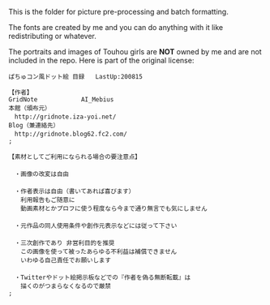 This is the folder for picture pre-processing and batch formatting.

The fonts are created by me and you can do anything with it like redistributing or whatever.

The portraits and images of Touhou girls are **NOT** owned by me and are not included in the repo. Here is part of the original license:

```
ぱちゅコン風ドット絵 目録	LastUp:200815

【作者】
GridNote			AI_Mebius
本館（頒布元）
　http://gridnote.iza-yoi.net/
Blog（兼連絡先）
　http://gridnote.blog62.fc2.com/
;

【素材としてご利用になられる場合の要注意点】
　
　・画像の改変は自由
　
　・作者表示は自由（書いてあれば喜びます）
　　利用報告もご随意に
　　動画素材とかプロフに使う程度なら今まで通り無言でも気にしません
　
　・元作品の同人使用条件や創作元表示などには従って下さい
　
　・三次創作であり 非営利目的を推奨
　　この画像を使って被ったあらゆる不利益は補償できません
　　いわゆる自己責任でお願いします
　
　・Twitterやドット絵掲示板などでの『作者を偽る無断転載』は
　　描くのがつまらなくなるので厳禁
;

```